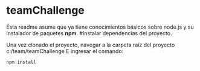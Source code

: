 # teamChallenge

Ésta readme asume que ya tiene conocimientos básicos sobre node.js y su instalador de paquetes **npm**.
#Instalar dependencias del proyecto.

Una vez clonado el proyecto, navegar a la carpeta raíz del proyecto c:/team/teamChallenge
E ingresar el comando:

```bash
npm install
```
